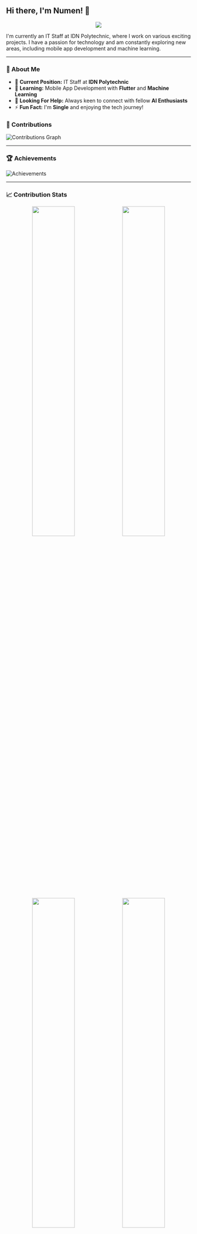 ## Hi there, I'm Numen! 👋

<p align="center"><img src="https://git-profile-readme-banner.vercel.app/api/python?username=numen111104&txt=A%20Full%20Stack%20Web%20&%20Mobile%20Apps%20)"></p>

I'm currently an IT Staff at IDN Polytechnic, where I work on various exciting projects. I have a passion for technology and am constantly exploring new areas, including mobile app development and machine learning.

---

### 🌟 About Me
- 🔭 **Current Position:** IT Staff at **IDN Polytechnic**
- 🌱 **Learning:** Mobile App Development with **Flutter** and **Machine Learning**
- 🤔 **Looking For Help:** Always keen to connect with fellow **AI Enthusiasts**
- ⚡ **Fun Fact:** I'm **Single** and enjoying the tech journey!

### 🚀 Contributions

![Contributions Graph](https://github-readme-activity-graph.cyclic.app/graph?username=numen111104&theme=tokyo-night&hide_border=true)

---

### 🏆 Achievements

![Achievements](https://github-profile-trophy.vercel.app/?username=numen111104&theme=tokyonight&no-bg=true&no-frame=true&row=1)

---

### 📈 Contribution Stats

<p align="center">
  <img src="https://github-readme-stats.vercel.app/api?username=numen111104&show_icons=true&count_private=true&include_all_commits=true&theme=tokyonight&hide_border=true" width="48%" />
  <img src="https://github-readme-stats.vercel.app/api/top-langs/?username=numen111104&theme=tokyonight&layout=compact&hide_border=true" width="48%" />
</p>
<p align="center">
  <img src="https://github-readme-streak-stats.herokuapp.com/?user=numen111104&theme=tokyonight&hide_border=true" width="48%" />
  <img src="https://github-readme-activity-graph.cyclic.app/graph?username=numen111104&theme=tokyo-night&hide_border=true" width="48%" />
</p>

---

### 📬 Let's Connect!

- [LinkedIn](https://www.linkedin.com/in/your-profile/)
- [Twitter](https://twitter.com/your-profile/)
- [Personal Website](https://your-website.com)

---

![Footer](https://your-image-link.com/footer.jpg)

